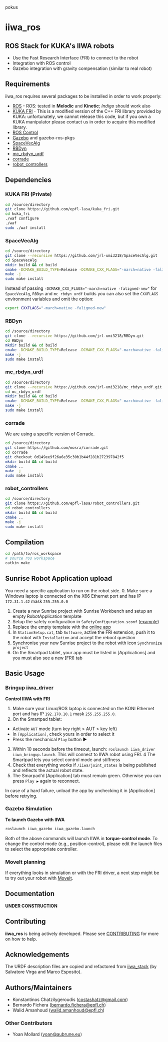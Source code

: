 pokus

iiwa_ros
========
 
ROS Stack for KUKA's IIWA robots
---------------------------------------
 
  - Use the Fast Research Interface (FRI) to connect to the robot
  - Integration with ROS control
  - Gazebo integration with gravity compensation (similar to real robot)

Requirements
-----------

iiwa_ros requires several packages to be installed in order to work properly:

* [ROS] - ROS: tested in **Melodic** and **Kinetic**; *Indigo* should work also
* [KUKA FRI] - This is a modified version of the C++ FRI library provided by KUKA: unfortunately, we cannot release this code, but if you own a KUKA manipulator please contact us in order to acquire this modified library.
* [ROS Control]
* [Gazebo] and gazebo-ros-pkgs
* [SpaceVecAlg]
* [RBDyn]
* [mc_rbdyn_urdf]
* [corrade]
* [robot_controllers]

Dependencies
-------------

### KUKA FRI (Private)

```sh
cd /source/directory
git clone https://github.com/epfl-lasa/kuka_fri.git
cd kuka_fri
./waf configure
./waf
sudo ./waf install
```

### SpaceVecAlg

```sh
cd /source/directory
git clone --recursive https://github.com/jrl-umi3218/SpaceVecAlg.git
cd SpaceVecAlg
mkdir build && cd build
cmake -DCMAKE_BUILD_TYPE=Release -DCMAKE_CXX_FLAGS="-march=native -faligned-new" -DPYTHON_BINDING=OFF ..
make -j
sudo make install
```

Instead of passing `-DCMAKE_CXX_FLAGS="-march=native -faligned-new"` for `SpaceVecAlg`, `RBDyn` and `mc_rbdyn_urdf` builds you can also set the `CXXFLAGS` environment variables and omit the option:

```sh
export CXXFLAGS="-march=native -faligned-new"
```

### RBDyn

```sh
cd /source/directory
git clone --recursive https://github.com/jrl-umi3218/RBDyn.git
cd RBDyn
mkdir build && cd build
cmake -DCMAKE_BUILD_TYPE=Release -DCMAKE_CXX_FLAGS="-march=native -faligned-new" -DPYTHON_BINDING=OFF ..
make -j
sudo make install
```

### mc_rbdyn_urdf

```sh
cd /source/directory
git clone --recursive https://github.com/jrl-umi3218/mc_rbdyn_urdf.git
cd mc_rbdyn_urdf
mkdir build && cd build
cmake -DCMAKE_BUILD_TYPE=Release -DCMAKE_CXX_FLAGS="-march=native -faligned-new" -DPYTHON_BINDING=OFF ..
make -j
sudo make install
```

### corrade

We are using a specific version of Corrade.

```sh
cd /source/directory
git clone https://github.com/mosra/corrade.git
cd corrade
git checkout 0d149ee9f26a6e35c30b1b44f281b272397842f5
mkdir build && cd build
cmake ..
make -j
sudo make install
```

### robot_controllers

```sh
cd /source/directory
git clone https://github.com/epfl-lasa/robot_controllers.git
cd robot_controllers
mkdir build && cd build
cmake ..
make -j
sudo make install
```

Compilation
------------

```sh
cd /path/to/ros_workspace
# source ros workspace
catkin_make
```

Sunrise Robot Application upload
------------
You need a specific application to run on the robot side.
0. Make sure a Windows laptop is connected on the X66 Ethernet port and has IP `172.31.1.42` mask `255.255.0.0`
1. Create a new Sunrise project with Sunrise Workbench and setup an empty RobotApplication template 
2. Setup the safety configuration in `SafetyConfiguration.sconf` ([example](https://github.com/IFL-CAMP/iiwa_stack/wiki/safetyconf))
3. Replace the empty template with the [online app](https://github.com/epfl-lasa/iiwa_ros/blob/master/iiwa_driver/java/FRIOverlay.java)
4. In `StationSetup.cat`, tab `Software`, active the FRI extension, push it to the robot with `Installation` and accept the reboot question
5. Synchronise your new Sunrise project to the robot with icon `Synchronize project`
6. On the Smartpad tablet, your app must be listed in [Applications] and you must also see a new [FRI] tab

Basic Usage
--------------

### Bringup iiwa_driver

**Control IIWA with FRI**

1. Make sure your Linux/ROS laptop is connected on the KONI Ethernet port and has IP `192.170.10.1` mask `255.255.255.0`.
2. On the Smartpad tablet:

* Activate `AUT` mode (turn key right > AUT > key left)
* In `[Application]`, check yours in order to select it
* Press the mechanical `Play` button ▶

3. Within 10 seconds before the timeout, launch: `roslaunch iiwa_driver iiwa_bringup.launch`. This will connect to IIWA robot using FRI.
4 The Smartpad lets you select control mode and stiffness
5. Check that everything works if `/iiwa/joint_states` is being published and reflects the actual robot state.
6. The Smarpad'd [Application] tab must remain green. Otherwise you can press `Play ▶` again to reconnect.

In case of a hard failure, unload the app by unchecking it in [Application] before retrying.

### Gazebo Simulation

**To launch Gazebo with IIWA**

```sh
roslaunch iiwa_gazebo iiwa_gazebo.launch
```

Both of the above commands will launch IIWA in **torque-control mode**. To change the control mode (e.g., position-control), please edit the launch files to select the appropriate controller.

### MoveIt planning

If everything looks in simulation or with the FRI driver, a next step might be to try out your robot with [MoveIt](/iiwa_moveit).

Documentation
---------------------

**UNDER CONSTRUCTION**

Contributing
---------------------

**iiwa_ros** is being actively developed. Please see [CONTRIBUTING](CONTRIBUTING.md) for more on how to help.

Acknowledgements
---------------------
The URDF description files are copied and refactored from [iiwa_stack] (by Salvatore Virga and Marco Esposito).

Authors/Maintainers
---------------------

- Konstantinos Chatzilygeroudis (costashatz@gmail.com)
- Bernardo Fichera (bernardo.fichera@epfl.ch)
- Walid Amanhoud (walid.amanhoud@epfl.ch)

### Other Contributors

- Yoan Mollard (yoan@aubrune.eu)

[ros]: http://www.ros.org
[gazebo]: http://gazebosim.org/
[ros control]: http://wiki.ros.org/ros_control
[kuka fri]: https://github.com/costashatz/kuka_fri
[spacevecalg]: https://github.com/jrl-umi3218/SpaceVecAlg
[rbdyn]: https://github.com/jrl-umi3218/RBDyn
[mc_rbdyn_urdf]: https://github.com/jrl-umi3218/mc_rbdyn_urdf
[robot_controllers]: https://github.com/epfl-lasa/robot_controllers
[corrade]: https://github.com/mosra/corrade
[iiwa_stack]: https://github.com/IFL-CAMP/iiwa_stack

